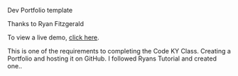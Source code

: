 Dev Portfolio template

Thanks to Ryan Fitzgerald

To view a live demo, [click here](https://ryanfitzgerald.github.io/devportfolio/).

This is one of the requirements to completing the Code KY Class. 
Creating a Portfolio and hosting it on GitHub.
I followed Ryans Tutorial and created one..
